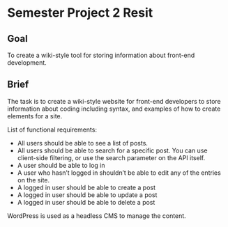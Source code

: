 # Semester Project 2 Resit 

## Goal 

To create a wiki-style tool for storing information about front-end development. 

## Brief 

The task is to create a wiki-style website for front-end developers to store information about coding including syntax, and examples of how to create elements for a site. 

List of functional requirements: 
- All users should be able to see a list of posts. 
- All users should be able to search for a specific post. You can use client-side filtering, or use the search parameter on the API itself.  
- A user should be able to log in 
- A user who hasn’t logged in shouldn’t be able to edit any of the entries on the site. 
- A logged in user should be able to create a post 
- A logged in user should be able to update a post 
- A logged in user should be able to delete a post 

WordPress is used as a headless CMS to manage the content.


